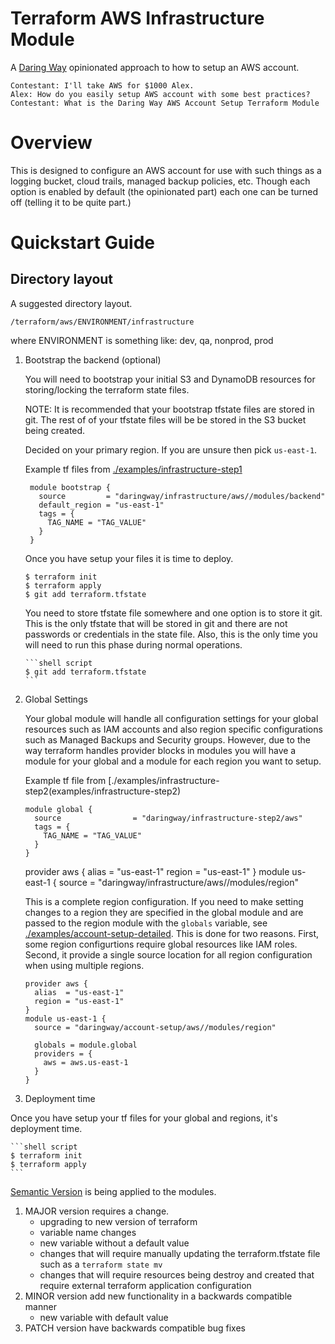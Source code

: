 # Terraform AWS Infrastructure Module
A [Daring Way](https://www/daringway.com/) opinionated approach to how to setup an AWS account.

    Contestant: I'll take AWS for $1000 Alex.
    Alex: How do you easily setup AWS account with some best practices?
    Contestant: What is the Daring Way AWS Account Setup Terraform Module

# Overview

This is designed to configure an AWS account for use with such things as a 
logging bucket, cloud trails, managed backup policies, etc.  Though each option is 
enabled by default (the opinionated part) each one can be turned off (telling it to be quite part.)

# Quickstart Guide

## Directory layout
A suggested directory layout.

```
/terraform/aws/ENVIRONMENT/infrastructure
```

where ENVIRONMENT is something like:  dev, qa, nonprod, prod

1) Bootstrap the backend (optional)

    You will need to bootstrap your initial S3 and DynamoDB resources for storing/locking the terraform state files.
    
    NOTE: It is recommended that your bootstrap tfstate files are stored in git. The rest of of your tfstate files will 
    be be stored in the S3 bucket being created.
    
    Decided on your primary region.  If you are unsure then pick `us-east-1`.
    
   Example tf files from [./examples/infrastructure-step1](examples/infrastracture-step1)

   ```hcl-terraform
    module bootstrap {
      source         = "daringway/infrastructure/aws//modules/backend"
      default_region = "us-east-1"
      tags = {
        TAG_NAME = "TAG_VALUE"
      }
    }
    ```
   
   Once you have setup your files it is time to deploy.
    
    ```shell script
    $ terraform init
    $ terraform apply
    $ git add terraform.tfstate
    ```
   
   You need to store tfstate file somewhere and one option is to store it git.  This is the only tfstate 
   that will be stored in git and there are not passwords or credentials in the state file.  Also, this is the only time
   you will need to run this phase during normal operations. 
   
       ```shell script
       $ git add terraform.tfstate
       ```

2) Global Settings

    Your global module will handle all configuration settings for your global resources such as IAM accounts and 
    also region specific configurations such as Managed Backups and Security groups.  However, due to the way 
    terraform handles provider blocks in modules you will have a module for your global and a module for each 
    region you want to setup.
    

   Example tf file from [./examples/infrastructure-step2(examples/infrastructure-step2)
   ```hcl-terraform
   module global {
     source                = "daringway/infrastructure-step2/aws"
     tags = {
       TAG_NAME = "TAG_VALUE"
     }
   }
   ```
    

   provider aws {
     alias  = "us-east-1"
     region = "us-east-1"
   }
   module us-east-1 {
     source       = "daringway/infrastructure/aws//modules/region"
    
    This is a complete region configuration.  If you need to make setting changes to a region they are specified in the 
    global module and are passed to the region module with the `globals` variable, see [./examples/account-setup-detailed](./examples/account-setup-detailed).  This is done for two 
    reasons.  First, some region configurtions require global resources like IAM roles.  Second, it provide a single 
    source location for all region configuration when using multiple regions. 
    
    ```hcl-terraform
    provider aws {
      alias  = "us-east-1"
      region = "us-east-1"
    }
    module us-east-1 {
      source = "daringway/account-setup/aws//modules/region"
    
      globals = module.global
      providers = {
        aws = aws.us-east-1
      }
    }
    ```

4) Deployment time

  Once you have setup your tf files for your global and regions, it's deployment time.
  
    ```shell script
    $ terraform init
    $ terraform apply
    ```

[Semantic Version](https://semver.org) is being applied to the modules. 

1. MAJOR version requires a change. 
    - upgrading to new version of terraform
    - variable name changes
    - new variable without a default value
    - changes that will require manually updating the terraform.tfstate file such as a `terraform state mv`
    - changes that will require resources being destroy and created that require external terraform application configuration
2. MINOR version add new functionality in a backwards compatible manner
    - new variable with default value
3. PATCH version have backwards compatible bug fixes
